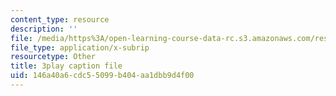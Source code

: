 ```yaml
---
content_type: resource
description: ''
file: /media/https%3A/open-learning-course-data-rc.s3.amazonaws.com/res-3-003-learn-to-build-your-own-videogame-with-the-unity-game-engine-and-microsoft-kinect-january-iap-2017/146a40a6cdc55099b404aa1dbb9d4f00_s7i_Dpz-DLU.vtt
file_type: application/x-subrip
resourcetype: Other
title: 3play caption file
uid: 146a40a6-cdc5-5099-b404-aa1dbb9d4f00
---
```

